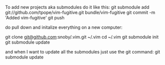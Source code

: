 
To add new projects aka submodules do it like this:
git submodule add git://github.com/tpope/vim-fugitive.git bundle/vim-fugitive
git commit -m 'Added vim-fugitive'
git push

do pull down and initalize everything on a new computer:

git clone git@github.com:snoby/.vim.git ~/.vim
cd ~/.vim
git submodule init
git submodule update

and when I want to update all the submodules just use the git command:
git submodule update
